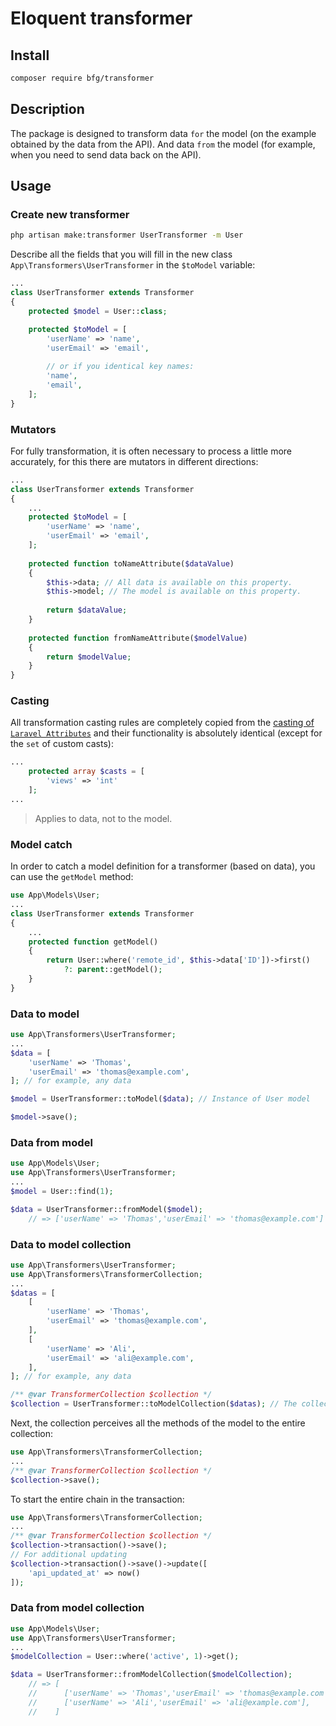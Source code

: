 # Eloquent transformer

## Install
```bash
composer require bfg/transformer
```

## Description
The package is designed to transform data `for` the model (on the example obtained by the data from the API). And data `from` the model (for example, when you need to send data back on the API).

## Usage

### Create new transformer
```bash
php artisan make:transformer UserTransformer -m User
```
Describe all the fields that you will fill in the new class `App\Transformers\UserTransformer` in the `$toModel` variable:
```php
...
class UserTransformer extends Transformer
{
    protected $model = User::class;

    protected $toModel = [
        'userName' => 'name',
        'userEmail' => 'email',
        
        // or if you identical key names:
        'name',
        'email',
    ];
}
```

### Mutators
For fully transformation, it is often necessary to process a little more accurately, for this there are mutators in different directions:
```php
...
class UserTransformer extends Transformer
{
    ...
    protected $toModel = [
        'userName' => 'name',
        'userEmail' => 'email',
    ];
    
    protected function toNameAttribute($dataValue)
    {
        $this->data; // All data is available on this property.
        $this->model; // The model is available on this property.
        
        return $dataValue;
    }
    
    protected function fromNameAttribute($modelValue)
    {    
        return $modelValue;
    }
}
```

### Casting
All transformation casting rules are completely copied from the
[casting of `Laravel Attributes`](https://laravel.com/docs/8.x/eloquent-mutators#attribute-casting)
and their functionality is absolutely identical (except for the `set` of custom casts):
```php
...
    protected array $casts = [
        'views' => 'int'
    ];
...
```
> Applies to data, not to the model.

### Model catch
In order to catch a model definition for a transformer (based on data), you can use the `getModel` method:
```php
use App\Models\User;
...
class UserTransformer extends Transformer
{
    ...
    protected function getModel()
    {    
        return User::where('remote_id', $this->data['ID'])->first()
            ?: parent::getModel();
    }
}
```

### Data to model
```php
use App\Transformers\UserTransformer;
...
$data = [
    'userName' => 'Thomas',
    'userEmail' => 'thomas@example.com',
]; // for example, any data

$model = UserTransformer::toModel($data); // Instance of User model

$model->save();
```

### Data from model
```php
use App\Models\User;
use App\Transformers\UserTransformer;
...
$model = User::find(1);

$data = UserTransformer::fromModel($model); 
    // => ['userName' => 'Thomas','userEmail' => 'thomas@example.com']
```

### Data to model collection
```php
use App\Transformers\UserTransformer;
use App\Transformers\TransformerCollection;
...
$datas = [
    [
        'userName' => 'Thomas',
        'userEmail' => 'thomas@example.com',
    ],
    [
        'userName' => 'Ali',
        'userEmail' => 'ali@example.com',
    ],
]; // for example, any data

/** @var TransformerCollection $collection */
$collection = UserTransformer::toModelCollection($datas); // The collection instance of models Instances
```
Next, the collection perceives all the methods of the model to the entire collection:
```php
use App\Transformers\TransformerCollection;
...
/** @var TransformerCollection $collection */
$collection->save();
```
To start the entire chain in the transaction:
```php
use App\Transformers\TransformerCollection;
...
/** @var TransformerCollection $collection */
$collection->transaction()->save();
// For additional updating
$collection->transaction()->save()->update([
    'api_updated_at' => now()
]);
```

### Data from model collection
```php
use App\Models\User;
use App\Transformers\UserTransformer;
...
$modelCollection = User::where('active', 1)->get();

$data = UserTransformer::fromModelCollection($modelCollection); 
    // => [
    //      ['userName' => 'Thomas','userEmail' => 'thomas@example.com'],
    //      ['userName' => 'Ali','userEmail' => 'ali@example.com'],
    //    ]
```
